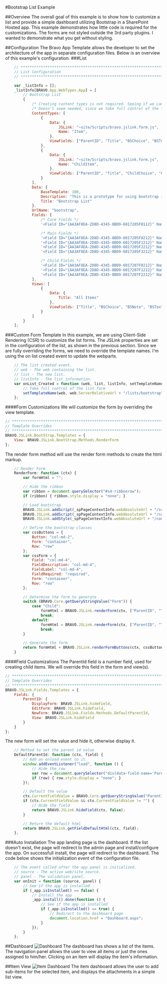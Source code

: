 #Bootstrap List Example

##Overview
The overall goal of this example is to show how to customize a list and provide a simple dashboard utilizing Bootstrap in a SharePoint Hosted app. This example demonstrates how little code is required for the customizations. The forms are not styled outside the 3rd party plugins. I wanted to demonstrate what you get without styling.

##Configuration
The Bravo App Template allows the developer to set the architecture of the app in separate configuration files. Below is an overview of this example's configuration.
###List
```javascript
    // **********************************************************************************
    // List Configuration
    // **********************************************************************************

    var _listInfo = [];
    _listInfo[BRAVO.App.WebTypes.App] = [
        // Bootstrap List
        {
            /* Creating content types is not required. Seeing if we can set this easily. */
            /* Doesn't seem needed, since we take full control of the form. */
            ContentTypes: [
                {
                    Data: {
                        JSLink: "~site/Scripts/bravo.jslink.form.js",
                        Name: "Item",
                    },
                    ViewFields: ["ParentID", "Title", "BSChoice", "BSText", "BSUser", "BSNote"]
                },
                {
                    Data: {
                        JSLink: "~site/Scripts/bravo.jslink.form.js",
                        Name: "ChildItem",
                    },
                    ViewFields: ["ParentID", "Title", "ChildChoice", "ChildText", "ChildNote"]
                }
            ],
            Data: {
                BaseTemplate: 100,
                Description: "This is a prototype for using bootstrap in list forms/views.",
                Title: "Bootstrap List"
            },
            UrlName: "bootstrap",
            Fields: [
                /* Core Fields */
                '<Field ID="{AA3AF8EA-2D8D-4345-8BD9-6017205F0112}" Name="ParentID" StaticName="ParentID" DisplayName="Parent ID" Type="Integer" JSLink="~site/Scripts/bravo.jslink.fields.js" />',

                /* Main Fields */
                '<Field ID="{AA3AF8EA-2D8D-4345-8BD9-6017205F0212}" Name="BSChoice" StaticName="BSChoice" DisplayName="Choice" Type="Choice"><CHOICES><CHOICE>1</CHOICE><CHOICE>2</CHOICE><CHOICE>3</CHOICE></CHOICES></Field>',
                '<Field ID="{AA3AF8EA-2D8D-4345-8BD9-6017205F1212}" Name="BSNote" StaticName="BSNote" DisplayName="Note" Type="Note" />',
                '<Field ID="{AA3AF8EA-2D8D-4345-8BD9-6017205F2212}" Name="BSText" StaticName="BSText" DisplayName="Text" Type="Text" />',
                '<Field ID="{AA3AF8EA-2D8D-4345-8BD9-6017205F3212}" Name="BSUser" StaticName="BSUser" DisplayName="User" Type="User" />',

                /* Child Fields */
                '<Field ID="{AA3AF8EA-2D8D-4345-8BD9-6017207F0212}" Name="ChildChoice" StaticName="ChildChoice" DisplayName="Choice" Type="Choice"><CHOICES><CHOICE>1</CHOICE><CHOICE>2</CHOICE><CHOICE>3</CHOICE></CHOICES></Field>',
                '<Field ID="{AA3AF8EA-2D8D-4345-8BD9-6017207F1212}" Name="ChildNote" StaticName="ChildNote" DisplayName="Note" Type="Note" />',
                '<Field ID="{AA3AF8EA-2D8D-4345-8BD9-6017207F2212}" Name="ChildText" StaticName="ChildText" DisplayName="Text" Type="Text" />',
            ],
            Views: [
                {
                    Data: {
                        Title: "All Items"
                    },
                    ViewFields: ["Title", "BSChoice", "BSNote", "BSText", "BSUser"]
                }
            ]
        }
    ];
```
###Custom Form Template
In this example, we are using Client-Side Rendering (CSR) to customize the list forms. The JSLink properties are set in the configuration of the list, as shown in the previous section. Since we are fully overriding the forms, we need to override the template names. I'm using the on list created event to update the webparts.
```javascript
    // The list created event.
    // web - The web containing the list.
    // list - The new list.
    // listInfo - The list information.
    var onList_Created = function (web, list, listInfo, setTemplateName) {
        // Take full control of the list form
        setTemplateName(web, web.ServerRelativeUrl + "/lists/bootstrap", "CSRListForm");
    };
```
####Form Customizations
We will customize the form by overriding the view template.
```javascript
// **********************************************************************************
// Template Overrides
// **********************************************************************************
BRAVO.JSLink.BootStrap.Templates = {
    View: BRAVO.JSLink.BootStrap.Methods.RenderForm
};
```
The render form method will use the render form methods to create the html markup.
```javascript
    // Render Form
    RenderForm: function (ctx) {
        var formHtml = "";

        // Hide the ribbon
        var ribbon = document.querySelector("#s4-ribbonrow");
        if (ribbon) { ribbon.style.display = "none"; }

        // Load bootstrap
        BRAVO.JSLink.addScript(_spPageContextInfo.webAbsoluteUrl + "/scripts/jquery-1.9.1.min.js");
        BRAVO.JSLink.addScript(_spPageContextInfo.webAbsoluteUrl + "/scripts/bootstrap.min.js");
        BRAVO.JSLink.addStyle(_spPageContextInfo.webAbsoluteUrl + "/content/bootstrap.min.css");

        // Define the bootstrap classes
        var cssButtons = {
            Button: "col-md-2",
            Form: "container",
            Row: "row"
        };
        var cssForm = {
            Field: "col-md-4",
            FieldDescription: "col-md-4",
            FieldLabel: "col-md-4",
            FieldRequired: "required",
            Form: "container",
            Row: "row"
        };

        // Determine the form to generate
        switch (BRAVO.Core.getQueryStringValue("Form")) {
            case "Child":
                formHtml = BRAVO.JSLink.renderForm(ctx, ["ParentID", "Title", "ChildChoice", "ChildText", "ChildNote"], cssForm);
                break;
            default:
                formHtml = BRAVO.JSLink.renderForm(ctx, ["ParentID", "Title", "BSChoice", "BSText", "BSUser", "BSNote"], cssForm);
                break;
        }

        // Generate the form
        return formHtml + BRAVO.JSLink.renderFormButtons(ctx, cssButtons);
    }
```
####Field Customizations
The ParentId field is a number field, used for creating child items. We will override this field in the form and view(s).
```javascript
// **********************************************************************************
// Template Overrides
// **********************************************************************************
BRAVO.JSLink.Fields.Templates = {
    Fields: {
        ParentID: {
            DisplayForm: BRAVO.JSLink.hideField,
            EditForm: BRAVO.JSLink.hideField,
            NewForm: BRAVO.JSLink.Fields.Methods.DefaultParentId,
            View: BRAVO.JSLink.hideField
        }
    }
};
```
The new form will set the value and hide it, otherwise display it.
```javascript
    // Method to set the parent id value
    DefaultParentId: function (ctx, field) {
        // Add an onload event to it
        window.addEventListener("load", function () {
            // Hide the row
            var row = document.querySelector("div[data-field-name='ParentID']");
            if (row) { row.style.display = "none"; }
        });

        // Default the value
        ctx.CurrentFieldValue = BRAVO.Core.getQueryStringValue("ParentID");
        if (ctx.CurrentFieldValue && ctx.CurrentFieldValue != "") {
            // Hide the field
            return BRAVO.JSLink.hideField(ctx, false);
        }

        // Return the default html
        return BRAVO.JSLink.getFieldDefaultHtml(ctx, field);
    },
```
###Auto Installation
The app landing page is the dashboard. If the list doesn't exist, the page will redirect to the admin page and install/configure the app. On successfull install, the page will redirect to the dashboard. The code below shows the initialization event of the configuration file.
```javascript
    // The event called after the app panel is initialized.
    // source - The active web/site source.
    // panel - The validation panel.
    var onInit = function (source, panel) {
        // See if the app is installed
        if (_app.isInstalled() == false) {
            // Install the app
            _app.install().done(function () {
                // See if the app is installed
                if (_app.isInstalled() == true) {
                    // Redirect to the dashboard page
                    document.location.href = "Dashboard.aspx";
                }
            });
        }
    };
```
##Dashboard
![Dashboard](https://github.com/gunjandatta/Bootstrap-List-Example/blob/master/BRAVO.AppDev.BootstrapList/Documentation/dashboard.png)
The dashboard has shows a list of the items. The navigation panel allows the user to view all items or just the ones assigned to him/her. Clicking on an item will display the item's information.

##Item View
![Item Dashboard](https://github.com/gunjandatta/Bootstrap-List-Example/blob/master/BRAVO.AppDev.BootstrapList/Documentation/itemDashboard.png)
The item dashboard allows the user to add sub-items for the selected item, and displays the attachments in a simple list view.
